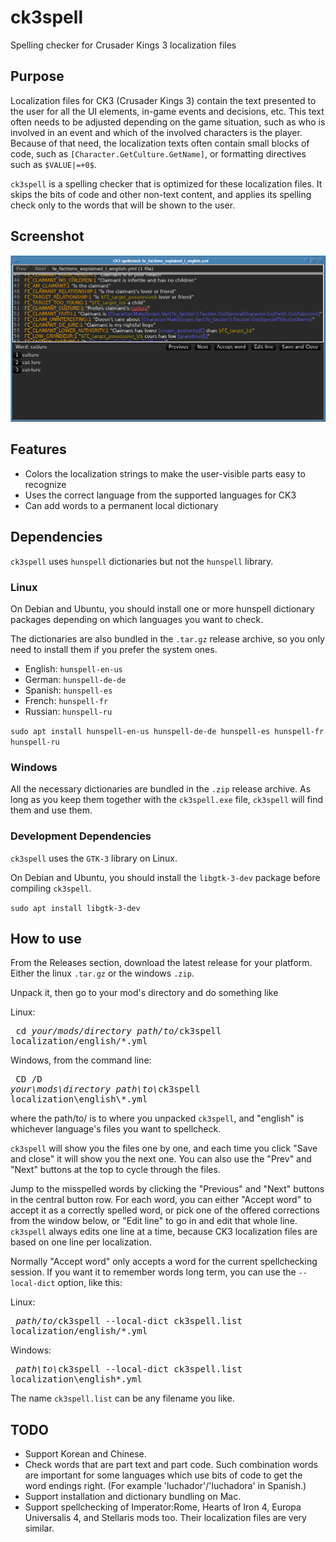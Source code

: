 # ck3spell
Spelling checker for Crusader Kings 3 localization files

## Purpose
Localization files for CK3 (Crusader Kings 3) contain the text presented to the user for all the UI elements, in-game events and decisions, etc.
This text often needs to be adjusted depending on the game situation, such as who is involved in an event and which of the involved characters is the player.
Because of that need, the localization texts often contain small blocks of code, such as `[Character.GetCulture.GetName]`, or formatting directives such as `$VALUE|=+0$`.

`ck3spell` is a spelling checker that is optimized for these localization files. It skips the bits of code and other non-text content, and applies its spelling check only to the words that will be shown to the user.

## Screenshot
![application screenshot](./screenshots/sample.png "Sample of the UI")

## Features
* Colors the localization strings to make the user-visible parts easy to recognize
* Uses the correct language from the supported languages for CK3
* Can add words to a permanent local dictionary

## Dependencies
`ck3spell` uses `hunspell` dictionaries but not the `hunspell` library.

### Linux
On Debian and Ubuntu, you should install one or more hunspell dictionary packages depending on which languages you want to check.

The dictionaries are also bundled in the `.tar.gz` release archive, so you only need to install them if you prefer the system ones.

* English: `hunspell-en-us`
* German: `hunspell-de-de`
* Spanish: `hunspell-es`
* French: `hunspell-fr`
* Russian: `hunspell-ru`

`sudo apt install hunspell-en-us hunspell-de-de hunspell-es hunspell-fr hunspell-ru`

### Windows
All the necessary dictionaries are bundled in the `.zip` release archive. As long as you keep them together with the `ck3spell.exe` file, `ck3spell` will find them and use them.

### Development Dependencies
`ck3spell` uses the `GTK-3` library on Linux.

On Debian and Ubuntu, you should install the `libgtk-3-dev` package before compiling `ck3spell`.

`sudo apt install libgtk-3-dev`

## How to use
From the Releases section, download the latest release for your platform.
Either the linux `.tar.gz` or the windows `.zip`.

Unpack it, then go to your mod's directory and do something like

Linux:  <pre>
cd <i>your/mods/directory</i>
<i>path/to/</i>ck3spell localization/english/*.yml
</pre>

Windows, from the command line:  <pre>
CD /D <i>your\mods\directory</i>
<i>path\to\\</i>ck3spell localization\english\\*.yml
</pre>

where the path/to/ is to where you unpacked `ck3spell`, and "english" is whichever language's files you want to spellcheck.

`ck3spell` will show you the files one by one, and each time you click "Save and close" it will show you the next one. You can also use the "Prev" and "Next" buttons at the top to cycle through the files.

Jump to the misspelled words by clicking the "Previous" and "Next" buttons in the central button row. For each word, you can either "Accept word" to accept it as a correctly spelled word, or pick one of the offered corrections from the window below, or "Edit line" to go in and edit that whole line. `ck3spell` always edits one line at a time, because CK3 localization files are based on one line per localization.

Normally "Accept word" only accepts a word for the current spellchecking session. If you want it to remember words long term, you can use the `--local-dict` option, like this:

Linux:  <pre>
<i>path/to/</i>ck3spell --local-dict ck3spell.list localization/english/*.yml
</pre>

Windows:  <pre>
<i>path\to\\</i>ck3spell --local-dict ck3spell.list localization\english\*.yml
</pre>

The name `ck3spell.list` can be any filename you like.

## TODO
* Support Korean and Chinese.
* Check words that are part text and part code. Such combination words are important for some languages which use bits of code to get the word endings right. (For example 'luchador'/'luchadora' in Spanish.)
* Support installation and dictionary bundling on Mac.
* Support spellchecking of Imperator:Rome, Hearts of Iron 4, Europa Universalis 4, and Stellaris mods too. Their localization files are very similar.
